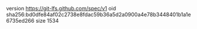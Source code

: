 version https://git-lfs.github.com/spec/v1
oid sha256:bd0dfe84af02c2738e8fdac59b36a5d2a0900a4e78b3448401b1a1e6735ed266
size 1534
